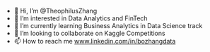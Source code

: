 - 👋 Hi, I’m @TheophilusZhang
- 👀 I’m interested in Data Analytics and FinTech
- 🌱 I’m currently learning Business Analytics in Data Science track
- 💞️ I’m looking to collaborate on Kaggle Competitions
- 📫 How to reach me www.linkedin.com/in/bozhangdata

<!---
TheophilusZhang/TheophilusZhang is a ✨ special ✨ repository because its `README.md` (this file) appears on your GitHub profile.
You can click the Preview link to take a look at your changes.
--->
